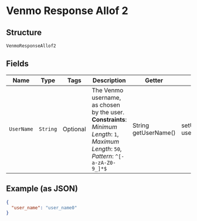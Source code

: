 
# Venmo Response Allof 2

## Structure

`VenmoResponseAllof2`

## Fields

| Name | Type | Tags | Description | Getter | Setter |
|  --- | --- | --- | --- | --- | --- |
| `UserName` | `String` | Optional | The Venmo username, as chosen by the user.<br>**Constraints**: *Minimum Length*: `1`, *Maximum Length*: `50`, *Pattern*: `^[-a-zA-Z0-9_]*$` | String getUserName() | setUserName(String userName) |

## Example (as JSON)

```json
{
  "user_name": "user_name0"
}
```

